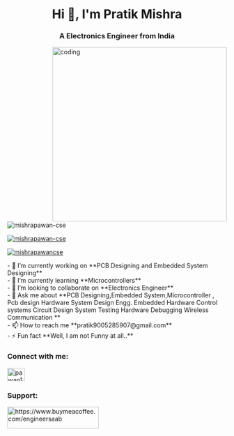 <h1 align="center">Hi 👋, I'm Pratik Mishra</h1>
<h3 align="center">A Electronics Engineer  from India</h3>
<img align="right" alt="coding" width="400" src="https://cdn.dribble.com/users/1162077/screenshots/3848914/programmer.gif">
<p align="left"> <img src="https://komarev.com/ghpvc/?username=mishrapawan-cse&label=Profile%20views&color=0e75b6&style=flat" alt="mishrapawan-cse" /> </p>
<p align="left"> <a href="https://github.com/ryo-ma/github-profile-trophy"><img src="https://github-profile-trophy.vercel.app/?username=mishrapawan-cse" alt="mishrapawan-cse" /></a> </p>
<p align="left"> <a href="https://twitter.com/mishrapawancse" target="blank"><img src="https://img.shields.io/twitter/follow/mishrapawancse?logo=twitter&style=for-the-badge" alt="mishrapawancse" /></a> </p>
- 🔭 I’m currently working on **PCB Designing and Embedded System Designing**
<br>
- 🌱 I’m currently learning **Microcontrollers**
<br>
- 👯 I’m looking to collaborate on **Electronics Engineer**
<br>
- 💬 Ask me about **PCB Designing,Embedded System,Microcontroller , Pcb design 
Hardware System Design Engg. 
Embedded Hardware 
Control systems 
Circuit Design 
System Testing 
Hardware Debugging 
Wireless Communication **
<br>
- 📫 How to reach me **pratik9005285907@gmail.com**
<br>
- ⚡ Fun fact **Well, I am not Funny at all..**
<br>
<h3 align="left">Connect with me:</h3>
<p align="left">

<a href="https://www.instagram.com/mishrapratik_02?igsh=ZTJwdDV0MTNrdWo0" target="blank"><img align="center" src="https://raw.githubusercontent.com/rahuldkjain/github-profile-readme-generator/master/src/images/icons/Social/instagram.svg" alt="pawan1legend" height="30" width="40" /></a>
</p>


<h3 align="left">Support:</h3>
<p><a href="https://www.buymeacoffee.com/https://www.buymeacoffee.com/engineersaab"> <img align="left" src="https://cdn.buymeacoffee.com/buttons/v2/default-yellow.png" height="50" width="210" alt="https://www.buymeacoffee.com/engineersaab" /></a></p><br>
<br>
<br>
<br>
<p><img align="center" src="" /></p>
&nbsp;
<p><img align="center" src="" /></p>

